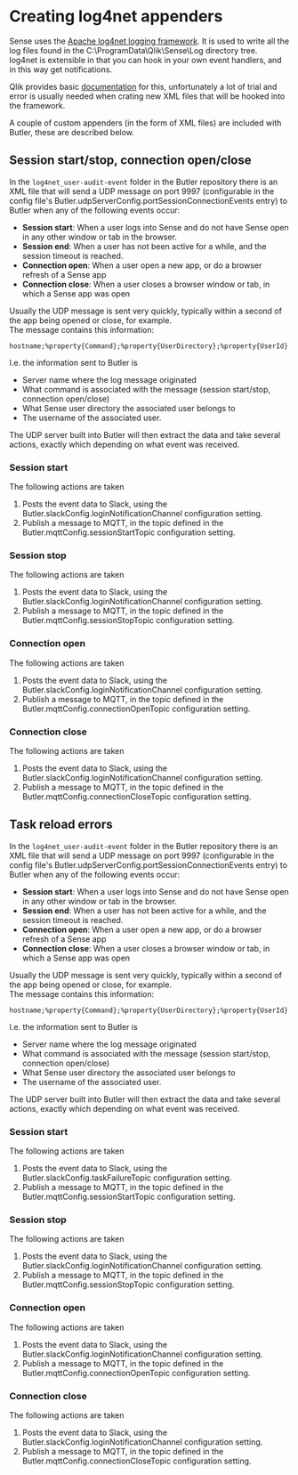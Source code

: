 # Creating log4net appenders

Sense uses the [Apache log4net logging framework](https://logging.apache.org/log4net/). It is used to write all the log files found in the C:\ProgramData\Qlik\Sense\Log directory tree.  
log4net is extensible in that you can hook in your own event handlers, and in this way get notifications. 
  
Qlik provides basic [documentation](http://help.qlik.com/en-US/sense/2.2/Subsystems/PlanningQlikSenseDeployments/Content/Server/Server-Logging-Using-Appenders.htm) for this, unfortunately a lot of trial and error is usually needed when crating new XML files that will be hooked into the framework.
  
A couple of custom appenders (in the form of XML files) are included with Butler, these are described below.

##  Session start/stop, connection open/close
In the `log4net_user-audit-event` folder in the Butler repository there is an XML file that will send a UDP message on port 9997 (configurable in the config file's Butler.udpServerConfig.portSessionConnectionEvents entry) to Butler when any of the following events occur:

* **Session start**: When a user logs into Sense and do not have Sense open in any other window or tab in the browser. 
* **Session end**: When a user has not been active for a while, and the session timeout is reached.
* **Connection open**: When a user open a new app, or do a browser refresh of a Sense app
* **Connection close**: When a user closes a browser window or tab, in which a Sense app was open
  
Usually the UDP message is sent very quickly, typically within a second of the app being opened or close, for example.  
The message contains this information: 

    hostname;%property{Command};%property{UserDirectory};%property{UserId}  
    
I.e. the information sent to Butler is  

* Server name where the log message originated
* What command is associated with the message (session start/stop, connection open/close)
* What Sense user directory the associated user belongs to
* The username of the associated user.
  
The UDP server built into Butler will then extract the data and take several actions, exactly which depending on what event was received.

### Session start
The following actions are taken  
1. Posts the event data to Slack, using the Butler.slackConfig.loginNotificationChannel configuration setting.  
2. Publish a message to MQTT, in the topic defined in the Butler.mqttConfig.sessionStartTopic configuration setting.  

### Session stop
The following actions are taken  
1. Posts the event data to Slack, using the Butler.slackConfig.loginNotificationChannel configuration setting.  
2. Publish a message to MQTT, in the topic defined in the Butler.mqttConfig.sessionStopTopic configuration setting.  

### Connection open
The following actions are taken  
1. Posts the event data to Slack, using the Butler.slackConfig.loginNotificationChannel configuration setting.  
2. Publish a message to MQTT, in the topic defined in the Butler.mqttConfig.connectionOpenTopic configuration setting.  

### Connection close
The following actions are taken  
1. Posts the event data to Slack, using the Butler.slackConfig.loginNotificationChannel configuration setting.  
2. Publish a message to MQTT, in the topic defined in the Butler.mqttConfig.connectionCloseTopic configuration setting.  




##  Task reload errors
In the `log4net_user-audit-event` folder in the Butler repository there is an XML file that will send a UDP message on port 9997 (configurable in the config file's Butler.udpServerConfig.portSessionConnectionEvents entry) to Butler when any of the following events occur:

* **Session start**: When a user logs into Sense and do not have Sense open in any other window or tab in the browser. 
* **Session end**: When a user has not been active for a while, and the session timeout is reached.
* **Connection open**: When a user open a new app, or do a browser refresh of a Sense app
* **Connection close**: When a user closes a browser window or tab, in which a Sense app was open
  
Usually the UDP message is sent very quickly, typically within a second of the app being opened or close, for example.  
The message contains this information: 

    hostname;%property{Command};%property{UserDirectory};%property{UserId}  
    
I.e. the information sent to Butler is  

* Server name where the log message originated
* What command is associated with the message (session start/stop, connection open/close)
* What Sense user directory the associated user belongs to
* The username of the associated user.
  
The UDP server built into Butler will then extract the data and take several actions, exactly which depending on what event was received.

### Session start
The following actions are taken  
1. Posts the event data to Slack, using the Butler.slackConfig.taskFailureTopic configuration setting.  
2. Publish a message to MQTT, in the topic defined in the Butler.mqttConfig.sessionStartTopic configuration setting.  

### Session stop
The following actions are taken  
1. Posts the event data to Slack, using the Butler.slackConfig.loginNotificationChannel configuration setting.  
2. Publish a message to MQTT, in the topic defined in the Butler.mqttConfig.sessionStopTopic configuration setting.  

### Connection open
The following actions are taken  
1. Posts the event data to Slack, using the Butler.slackConfig.loginNotificationChannel configuration setting.  
2. Publish a message to MQTT, in the topic defined in the Butler.mqttConfig.connectionOpenTopic configuration setting.  

### Connection close
The following actions are taken  
1. Posts the event data to Slack, using the Butler.slackConfig.loginNotificationChannel configuration setting.  
2. Publish a message to MQTT, in the topic defined in the Butler.mqttConfig.connectionCloseTopic configuration setting.  



